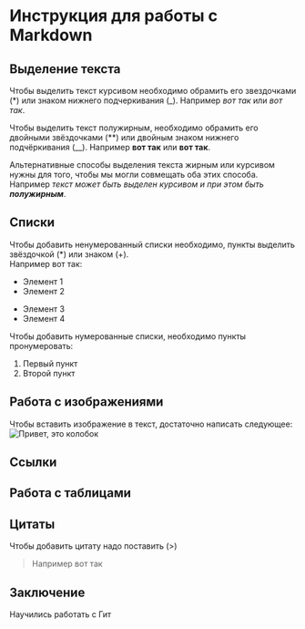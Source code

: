 # Инструкция для работы с Markdown

## Выделение текста

Чтобы выделить текст курсивом необходимо обрамить его звездочками (*) или знаком нижнего подчеркивания (_). Например *вот так* или _вот так_.

Чтобы выделить текст полужирным, необходимо обрамить его двойными звёздочками (**) или двойным знаком нижнего подчёркивания (__). Например **вот так** или __вот так__.

Альтернативные способы выделения текста жирным или курсивом нужны для того, чтобы мы могли совмещать оба этих способа. Например _текст может быть выделен курсивом и при этом быть **полужирным**_.

## Списки

Чтобы добавить ненумерованный списки необходимо, пункты выделить звёздочкой (*) или знаком (+).  
Например вот так:
 * Элемент 1
 * Элемент 2
 + Элемент 3
 + Элемент 4

Чтобы добавить нумерованные списки, необходимо пункты пронумеровать:
1. Первый пункт
2. Второй пункт

## Работа с изображениями

Чтобы вставить изображение в текст, достаточно написать следующее:
![Привет, это колобок](funny-cartoon-3d-1024x768.jpg)
## Ссылки

## Работа с таблицами

## Цитаты

Чтобы добавить цитату надо поставить (>)
>Например вот так

## Заключение

Научились работать с Гит